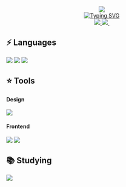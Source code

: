 
<div align="center">
  <img src="https://capsule-render.vercel.app/api?type=Venom&text=SmartUIUX&fontColor=ffffff"/>
</div>

<div align="center">
  <a href="https://git.io/typing-svg"><img src="https://readme-typing-svg.demolab.com?font=Fira+Code&pause=1000&color=F7F7F7&random=false&width=435&lines=Hi%F0%9F%91%8B%2C+I'm+SeongChan" alt="Typing SVG" /></a>
</div>

<div align="center">
  <a href="https://velog.io/@chanseong">
    <img src="https://img.shields.io/badge/Velog-1EBC8F?style=for-the-badge&logo=velog&logoColor=white" />
  </a>

  <a href="mailto:seognchan95s@gmail.com">
    <img src="https://img.shields.io/badge/seongchan95s@gmail.com-D14836?style=for-the-badge&logo=gmail&logoColor=white"/>&nbsp
  </a>
</div>

<h2>⚡️ Languages</h2>
<div>
  <img src="https://img.shields.io/badge/html5-E34F26.svg?style=for-the-badge&logo=html5&logoColor=white" />
  <img src="https://img.shields.io/badge/css3-1572B6.svg?style=for-the-badge&logo=css3&logoColor=white" />
  <img src="https://img.shields.io/badge/javascript-F7DF1E.svg?style=for-the-badge&logo=javascript&logoColor=20232a" />
</div>

<h2>⭐️ Tools</h2>
<h4>Design</h4>
<div>
  <img src="https://img.shields.io/badge/figma-F24E1E.svg?style=for-the-badge&logo=figma&logoColor=white" />
  
</div>

<h4>Frontend</h4>
<div>
  <img src="https://img.shields.io/badge/VSCode-2C2C32.svg?style=for-the-badge&logo=visual-studio-code&logoColor=22ABF3" />
  <img src="https://img.shields.io/badge/git-F05033.svg?style=for-the-badge&logo=git&logoColor=white" />
  
</div>


<h2>📚 Studying</h2>
<img src="https://img.shields.io/badge/react-20232a.svg?style=for-the-badge&logo=react&logoColor=61DAFB" />

